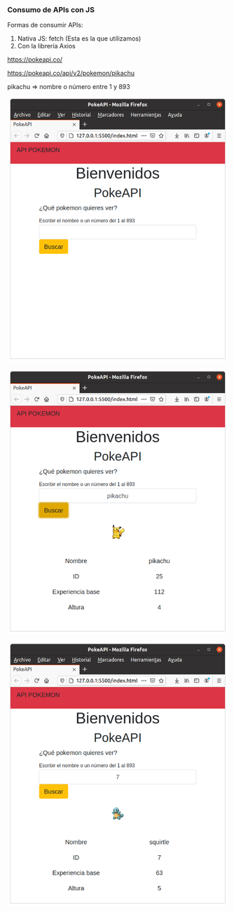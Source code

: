 ### Consumo de APIs con JS

Formas de consumir APIs:

1. Nativa JS: fetch (Esta es la que utilizamos)
2. Con la librería Axios

https://pokeapi.co/

https://pokeapi.co/api/v2/pokemon/pikachu

pikachu => nombre o número entre 1 y 893

![resultado](resultado0.png "resultado")

![resultado](resultado1.png "resultado")

![resultado](resultado2.png "resultado")

